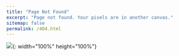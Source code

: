 ```yaml
---
title: "Page Not Found"
excerpt: "Page not found. Your pixels are in another canvas."
sitemap: false
permalink: /404.html
---
```


![](https://img.freepik.com/free-vector/glitch-error-404-page_23-2148105404.jpg?w=2000){: width="100%" height="100%"}